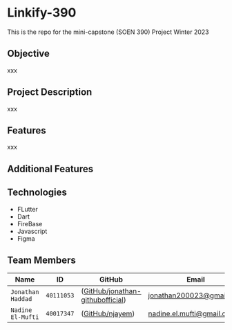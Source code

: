 # Linkify-390
This is the repo for the mini-capstone (SOEN 390) Project Winter 2023

## Objective
xxx

## Project Description
xxx

## Features
xxx

## Additional Features


## Technologies

* FLutter 
* Dart 
* FireBase
* Javascript
* Figma 

## Team Members
|   Name   | ID      | GitHub   | Email  
| ------------- | ------------- | --------    | -------- |
| `Jonathan Haddad`         | `40111053`         | ([GitHub/jonathan-githubofficial](https://github.com/jonathan-githubofficial))   | jonathan200023@gmail.com
| `Nadine El-Mufti`         | `40017347`         | ([GitHub/njayem](https://github.com/njayem))   | nadine.el.mufti@gmail.com


